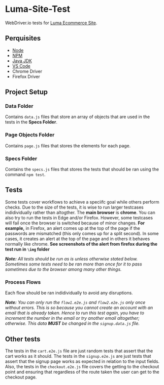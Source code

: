 # Luma-Site-Test
WebDriver.io tests for [Luma Ecommerce Site](https://magento.softwaretestingboard.com/).

## Perquisites
- [Node](https://nodejs.org/en/download/)
- [NPM](https://www.npmjs.com/)
- [Java JDK](https://www.oracle.com/java/technologies/downloads/)
- [VS Code](https://code.visualstudio.com/download)
- Chrome Driver
- Firefox Driver

## Project Setup
### Data Folder
Contains `data.js` files that store an array of objects that are used in the tests in the **Specs Folder**. 

### Page Objects Folder
Contains `page.js` files that stores the elements for each page.

### Specs Folder
Contains the `specs.js` files that stores the tests that should be ran using the command `npm test`.

## Tests
Some tests cover workflows to achieve a speciifc goal while others perform checks. Due to the size of the tests, it is wise to run larger testcases indidividually rather than altogther. The **main browser** is **chrome**. You can also try to run the tests in Edge and/or Firefox. However, some testcases will fail once the browser is switched because of minor changes. **For example,** in Firefox, an alert comes up at the top of the page if the passwords are mismatched (this only comes up for a split second). In some cases, it creates an alert at the top of the page and in others it behaves normally like chrome. 
**See screenshots of the alert from firefox during the test run in `\img` folder**

***Note:*** *All tests should be run as is unless otherwise stated below. Sometimes some tests need to be ran more than once for it to pass sometimes due to the browser among many other things.*

### Process Flows
Each flow should be ran indidividually to avoid any disruptions.

***Note:*** *You can only run the `flow1.e2e.js` and `flow2.e2e.js` only once without errors. This is so because you cannot create an account with an email that is already taken. Hence to run this test again, you have to increment the number in the email or try another email altogether; otherwise. This data **MUST** be changed in the `signup.data.js` file.*

## Other tests
The tests in the `cart.e2e.js` file are just random tests that assert that the cart works as it should. The tests in the `signup.e2e.js` are just tests that assert that the signup page works as expected in relation to the input fields. Also, the tests in the `checkout.e2e.js` file covers the getting to the checkout point and ensuring that regardless of the route taken the user can get to the checkout page.
